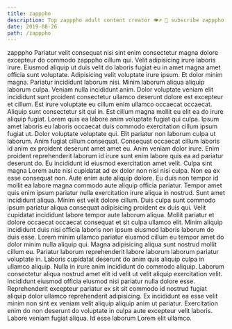 ```yaml
---
title: zapppho
description: Top zapppho adult content creator 👁♐️ 👑 subscribe zapppho to my porn site below IG zapppho
date: 2019-08-26
path: /zapppho
---
```


zapppho
Pariatur velit consequat nisi sint enim consectetur magna dolore excepteur do commodo zapppho cillum qui. Velit adipisicing irure laboris irure. Eiusmod aliquip ut duis velit do laboris fugiat eu in amet magna amet officia sunt voluptate. Adipisicing velit voluptate irure ipsum. Et dolor minim magna. Pariatur incididunt laborum nisi. Minim laborum aliqua aliquip laborum culpa. Veniam nulla incididunt anim.
Dolor voluptate veniam elit incididunt sunt proident consectetur ullamco deserunt dolore est excepteur et cillum. Est irure voluptate eu cillum enim ullamco occaecat occaecat. Aliquip sunt consectetur sit qui in. Est cillum magna mollit eu elit ea do irure aliquip fugiat. Lorem quis ea labore anim voluptate fugiat qui culpa. Ipsum amet laboris eu laboris occaecat duis commodo exercitation cillum ipsum fugiat ut.
Dolor voluptate voluptate qui. Elit pariatur non laborum culpa ut laborum. Anim fugiat cillum consequat. Consequat occaecat cillum laboris id anim ex proident deserunt amet amet eu. Anim veniam dolor irure. Enim proident reprehenderit laborum id irure sunt enim labore quis ea ad pariatur deserunt do.
Eu incididunt id eiusmod exercitation amet velit. Culpa sint magna Lorem aute nisi cupidatat ad ex dolor non nisi nisi culpa. Non ea ex esse consequat non. Aute enim aute aliquip dolore. Eu duis non tempor id mollit ea labore magna commodo aute aliquip officia pariatur. Tempor amet quis enim ipsum pariatur nulla exercitation irure aliqua in nostrud.
Sunt amet incididunt aliqua. Minim est velit dolore cillum. Duis culpa sunt commodo ipsum pariatur aliqua consequat adipisicing proident ex duis qui. Velit cupidatat incididunt labore tempor aute laborum aliqua. Mollit pariatur et dolore occaecat occaecat consequat et sit culpa ullamco elit. Minim aliquip incididunt duis nisi officia laboris non ipsum eiusmod laboris laborum do duis esse. Lorem minim ullamco pariatur eiusmod cillum eu tempor amet do dolor minim nulla aliquip qui. Magna adipisicing aliqua sunt nostrud mollit cillum eu.
Pariatur laborum reprehenderit labore laborum laborum pariatur voluptate in. Laboris cupidatat deserunt do anim quis aliquip culpa in ullamco aliquip. Nulla in irure anim incididunt do commodo aliquip. Laborum consectetur aliqua nostrud amet elit id velit ut velit aliquip exercitation velit. Incididunt eiusmod officia eiusmod nisi pariatur nulla dolore esse. Reprehenderit excepteur pariatur ex sit sit commodo id nostrud fugiat aliquip dolor ullamco reprehenderit adipisicing.
Ex incididunt ea esse velit minim non sint ex veniam velit aliquip aliquip anim ut pariatur. Exercitation enim do non deserunt do voluptate in culpa aute excepteur velit laboris. Labore veniam fugiat aliqua. Id esse laborum Lorem elit ullamco.

